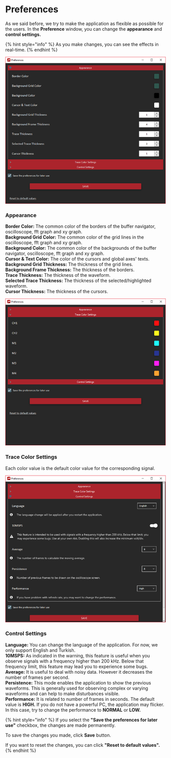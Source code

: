# Preferences

As we said before, we try to make the application as flexible as possible for the users. In the **Preference** window, you can change the **appearance** and **control settings.**

{% hint style="info" %}
As you make changes, you can see the effects in real-time.
{% endhint %}

![Appearance](../../../../.gitbook/assets/image%20%28191%29.png)

### Appearance

**Border Color:** The common color of the borders of the buffer navigator, oscilloscope, fft graph and xy graph.  
**Background Grid Color:** The common color of the grid lines in the oscilloscope, fft graph and xy graph.  
**Background Color:** The common color of the backgrounds of the buffer navigator, oscilloscope, fft graph and xy graph.  
**Cursor & Text Color:** The color of the cursors and global axes' texts.  
**Background Grid Thickness:** The thickness of the grid lines.  
**Background Frame Thickness:** The thickness of the borders.  
**Trace Thickness:** The thickness of the waveform.  
**Selected Trace Thickness:** The thickness of the selected/highlighted waveform.  
**Cursor Thickness:** The thickness of the cursors.

![Trace Color Settings](../../../../.gitbook/assets/image%20%2814%29.png)

### Trace Color Settings

Each color value is the default color value for the corresponding signal.

![Control Settings](../../../../.gitbook/assets/image%20%28131%29.png)

### Control Settings

**Language:** You can change the language of the application. For now, we only support English and Turkish.  
**10MSPS:** As indicated in the warning, this feature is useful when you observe signals with a frequency higher than 200 kHz. Below that frequency limit, this feature may lead you to experience some bugs.   
**Average:** It is useful to deal with noisy data. However it decreases the number of frames per second.  
**Persistence:** This mode enables the application to show the previous waveforms. This is generally used for observing complex or varying waveforms and can help to make disturbances visible.  
**Performance:** It is related to number of frames in seconds. The default value is **HIGH.** If you do not have a powerful PC, the application may flicker. In this case, try to change the performance to **NORMAL** or **LOW.**

{% hint style="info" %}
If you select the **"Save the preferences for later use"** checkbox, the changes are made permanently.

To save the changes you made, click **Save** button.

If you want to reset the changes, you can click **"Reset to default values".**
{% endhint %}

